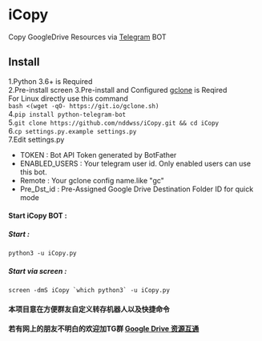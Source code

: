 # iCopy
Copy GoogleDrive Resources via [Telegram](http://telegram.org) BOT

## Install  
1.Python 3.6+ is Required  
2.Pre-install screen
3.Pre-install and Configured [gclone](https://github.com/donwa/gclone) is Reqired  
  For Linux directly use this command  
  `bash <(wget -qO- https://git.io/gclone.sh)`  
4.`pip install python-telegram-bot`  
5.`git clone https://github.com/nddwss/iCopy.git && cd iCopy`  
6.`cp settings.py.example settings.py`  
7.Edit settings.py   

* TOKEN : Bot API Token generated by BotFather  
* ENABLED_USERS : Your telegram user id. Only enabled users can use this bot.  
* Remote : Your gclone config name.like "gc"
* Pre_Dst_id : Pre-Assigned Google Drive Destination Folder ID for quick mode

#### Start iCopy BOT :   
##### Start :  
`python3 -u iCopy.py`  

##### Start via screen :  
``screen -dmS iCopy `which python3` -u iCopy.py``  

#### 本项目意在方便群友自定义转存机器人以及快捷命令  
#### 若有网上的朋友不明白的欢迎加TG群 [Google Drive 资源互通](https://t.me/sharegdrive)  
